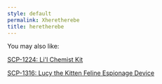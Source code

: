 ```yaml
---
style: default
permalink: Xheretherebe
title: heretherebe
---
```

You may also like:

[SCP-1224: Li'l Chemist Kit](http://scp-wiki.net/scp-1224)

[SCP-1316: Lucy the Kitten Feline Espionage Device](http://scp-wiki.net/scp-1316)

